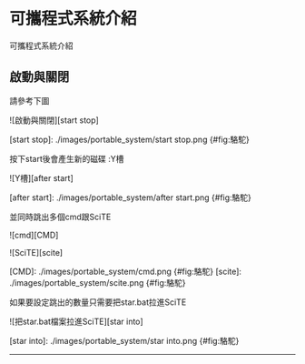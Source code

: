 可攜程式系統介紹
===

可攜程式系統介紹

啟動與關閉
---
請參考下圖

![啟動與關閉][start stop]

[start stop]: ./images/portable_system/start stop.png {#fig:駱駝}

按下start後會產生新的磁碟 :Y槽

![Y槽][after start]

[after start]: ./images/portable_system/after start.png {#fig:駱駝}


並同時跳出多個cmd跟SciTE

![cmd][CMD]

![SciTE][scite]

[CMD]: ./images/portable_system/cmd.png {#fig:駱駝}
[scite]: ./images/portable_system/scite.png {#fig:駱駝}

如果要設定跳出的數量只需要把star.bat拉進SciTE

![把star.bat檔案拉進SciTE][star into]

[star into]: ./images/portable_system/star into.png {#fig:駱駝}



---
